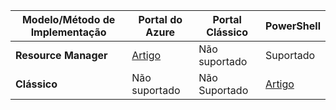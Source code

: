 | **Modelo/Método de Implementação** | **Portal do Azure** | **Portal Clássico** | **PowerShell** |
| --- | --- | --- | --- |
| **Resource Manager** |[Artigo](../articles/vpn-gateway/vpn-gateway-howto-multi-site-to-site-resource-manager-portal.md) |Não suportado |Suportado |
| **Clássico** |Não suportado |Não Suportado |[Artigo](../articles/vpn-gateway/vpn-gateway-multi-site.md) |



<!--HONumber=Jan17_HO3-->


